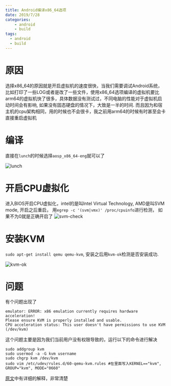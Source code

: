 ```yaml
---
title: Android编译x86_64选项
date: 2019/7/28
categories:
    - android
    - build
tags:
  - android
  - build
---
```


# 原因
选择x86_64的原因就是开启虚拟机的速度很快，当我们需要调试Android系统，比如打印了一些LOG或者是改了一些文件，使用x86_64选项编译的虚拟机要比arm64的虚拟机快了很多，具体数据没有测试过，不同电脑的性能对于虚拟机启动时间会有影响, 如果没有固态硬盘的情况下，大致是一半的时间. 而且因为和宿主机的cpu架构相同，用的时候也不会很卡，我之前用arm64的时候有时甚至会卡直接重启虚拟机

# 编译
直接在`lunch`的时候选择`aosp_x86_64-eng`就可以了

![lunch](lunch-x86_64.png)

# 开启CPU虚拟化
进入BIOS开启CPU虚拟化，intel的是叫Intel Virtual Technology, AMD是叫SVM mode, 开启之后重启， 用`egrep -c '(svm|vmx)' /proc/cpuinfo`进行检测， 如果不为0就是正确开启了
![svm-check](svm-check.png)

# 安装KVM
`sudo apt-get install qemu qemu-kvm`, 安装之后用`kvm-ok`检测是否安装成功.

![kvm-ok](kvm-ok.png)

# 问题
有个问题出现了
```shell
emulator: ERROR: x86 emulation currently requires hardware acceleration!
Please ensure KVM is properly installed and usable.
CPU acceleration status: This user doesn't have permissions to use KVM (/dev/kvm)
```
这个问题主要是因为我们当前用户没有权限导致的，运行以下的命令进行解决
```shell
sudo addgroup kvm
sudo usermod -a -G kvm username
sudo chgrp kvm /dev/kvm
sudo vim /etc/udev/rules.d/60-qemu-kvm.rules #在里面写入KERNEL=="kvm", GROUP="kvm", MODE="0660"
```
[原文](https://stackoverflow.com/questions/30076015/running-android-emulator-during-jenkins-build)中有详细的解释，非常清楚

